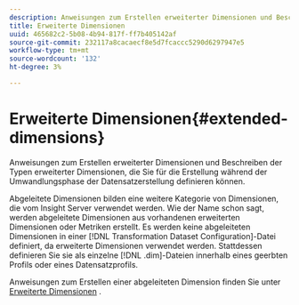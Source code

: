 ```yaml
---
description: Anweisungen zum Erstellen erweiterter Dimensionen und Beschreiben der Typen erweiterter Dimensionen, die Sie für die Erstellung während der Umwandlungsphase der Datensatzerstellung definieren können.
title: Erweiterte Dimensionen
uuid: 465682c2-5b08-4b94-817f-ff7b405142af
source-git-commit: 232117a8cacaecf8e5d7fcaccc5290d6297947e5
workflow-type: tm+mt
source-wordcount: '132'
ht-degree: 3%

---
```



# Erweiterte Dimensionen{#extended-dimensions}

Anweisungen zum Erstellen erweiterter Dimensionen und Beschreiben der Typen erweiterter Dimensionen, die Sie für die Erstellung während der Umwandlungsphase der Datensatzerstellung definieren können.

Abgeleitete Dimensionen bilden eine weitere Kategorie von Dimensionen, die vom Insight Server verwendet werden. Wie der Name schon sagt, werden abgeleitete Dimensionen aus vorhandenen erweiterten Dimensionen oder Metriken erstellt. Es werden keine abgeleiteten Dimensionen in einer [!DNL Transformation Dataset Configuration]-Datei definiert, da erweiterte Dimensionen verwendet werden. Stattdessen definieren Sie sie als einzelne [!DNL .dim]-Dateien innerhalb eines geerbten Profils oder eines Datensatzprofils.

Anweisungen zum Erstellen einer abgeleiteten Dimension finden Sie unter [Erweiterte Dimensionen](https://experienceleague.adobe.com/docs/data-workbench/using/client/admin-ui/profile-mgr/c-dvrd-dim.html) .
